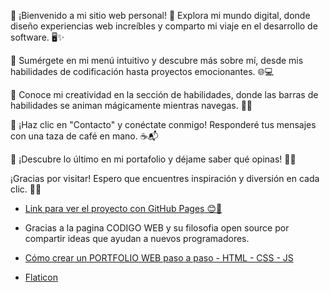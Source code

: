 🌟 ¡Bienvenido a mi sitio web personal! 🚀 Explora mi mundo digital, donde diseño experiencias web increíbles y comparto mi viaje en el desarrollo de software. 🖥️✨

🍔 Sumérgete en mi menú intuitivo y descubre más sobre mí, desde mis habilidades de codificación hasta proyectos emocionantes. 🌐💻

🎨 Conoce mi creatividad en la sección de habilidades, donde las barras de habilidades se animan mágicamente mientras navegas. 🌈🚀

📱 ¡Haz clic en "Contacto" y conéctate conmigo! Responderé tus mensajes con una taza de café en mano. ☕📬

📅 ¡Descubre lo último en mi portafolio y déjame saber qué opinas! 🚀🌟

¡Gracias por visitar! Espero que encuentres inspiración y diversión en cada clic. 🚀💡

* <a href="https://luiso-o.github.io/mi_portafolio/" target="_blank">Link para ver el proyecto con GitHub Pages 😊🔗</a>

* Gracias a la pagina CODIGO WEB y su filosofia open source por compartir ideas que ayudan a nuevos programadores.
* <a href = "https://www.youtube.com/watch?v=2s19KJq49rQ&t=220s">Cómo crear un PORTFOLIO WEB paso a paso - HTML - CSS - JS</a>
* <a href="https://www.flaticon.es/" title="iconos flaticon">Flaticon</a>
